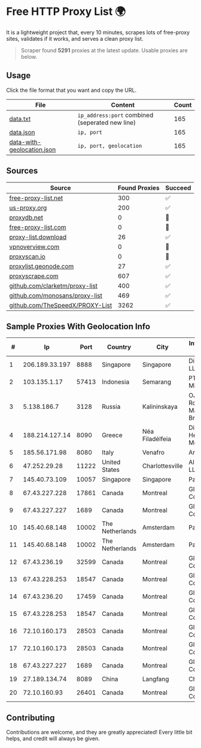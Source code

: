 
# Free HTTP Proxy List 🌍

It is a lightweight project that, every 10 minutes, scrapes lots of free-proxy sites, validates if it works, and serves a clean proxy list.


> Scraper found **5291** proxies at the latest update. Usable proxies are below.

## Usage

Click the file format that you want and copy the URL.


|File|Content|Count|
|----|-------|-----|
|[data.txt](https://raw.githubusercontent.com/themiralay/Proxy-List-World/master/data.txt)|`ip_address:port` combined (seperated new line)|165|
|[data.json](https://raw.githubusercontent.com/themiralay/Proxy-List-World/master/data.json)|`ip, port`|165|
|[data-with-geolocation.json](https://raw.githubusercontent.com/themiralay/Proxy-List-World/master/data-with-geolocation.json)|`ip, port, geolocation`|165|

## Sources

|Source|Found Proxies|Succeed|
|------|-------------|-------|
|[free-proxy-list.net](https://free-proxy-list.net)|300|✅|
|[us-proxy.org](https://www.us-proxy.org)|200|✅|
|[proxydb.net](http://proxydb.net)|0|🚫|
|[free-proxy-list.com](https://free-proxy-list.com/?page=&port=&type%5B%5D=http&type%5B%5D=https&up_time=0&search=Search)|0|🚫|
|[proxy-list.download](https://www.proxy-list.download/HTTP)|26|✅|
|[vpnoverview.com](https://vpnoverview.com/privacy/anonymous-browsing/free-proxy-servers)|0|🚫|
|[proxyscan.io](https://www.proxyscan.io)|0|🚫|
|[proxylist.geonode.com](https://proxylist.geonode.com/api/proxy-list?limit=300&page=1&sort_by=lastChecked&sort_type=desc&protocols=http,https)|27|✅|
|[proxyscrape.com](https://api.proxyscrape.com/v2/?request=displayproxies&protocol=http&timeout=10000&country=all&ssl=all&anonymity=all)|607|✅|
|[github.com/clarketm/proxy-list](https://raw.githubusercontent.com/clarketm/proxy-list/master/proxy-list-raw.txt)|400|✅|
|[github.com/monosans/proxy-list](https://raw.githubusercontent.com/monosans/proxy-list/main/proxies/http.txt)|469|✅|
|[github.com/TheSpeedX/PROXY-List](https://raw.githubusercontent.com/TheSpeedX/PROXY-List/master/http.txt)|3262|✅|


## Sample Proxies With Geolocation Info

|#|Ip|Port|Country|City|Internet Service Provider|
|-|--|----|-------|----|-------------------------|
|1|206.189.33.197|8888|Singapore|Singapore|DigitalOcean, LLC|
|2|103.135.1.17|57413|Indonesia|Semarang|PT Maxindo Mitra Solusi|
|3|5.138.186.7|3128|Russia|Kalininskaya|OJSC Rostelecom Macroregional Branch South|
|4|188.214.127.14|8090|Greece|Néa Filadélfeia|Digital Realty Hellas Single Member S.A|
|5|185.56.171.98|8080|Italy|Venafro|Armada WAN2|
|6|47.252.29.28|11222|United States|Charlottesville|Alibaba.com LLC|
|7|145.40.73.109|10057|Singapore|Singapore|Packet Host, Inc.|
|8|67.43.227.228|17861|Canada|Montreal|GloboTech Communications|
|9|67.43.227.227|1689|Canada|Montreal|GloboTech Communications|
|10|145.40.68.148|10002|The Netherlands|Amsterdam|Packet Host, Inc.|
|11|145.40.68.148|10002|The Netherlands|Amsterdam|Packet Host, Inc.|
|12|67.43.236.19|32599|Canada|Montreal|GloboTech Communications|
|13|67.43.228.253|18547|Canada|Montreal|GloboTech Communications|
|14|67.43.236.20|17459|Canada|Montreal|GloboTech Communications|
|15|67.43.228.253|18547|Canada|Montreal|GloboTech Communications|
|16|72.10.160.173|28503|Canada|Montreal|GloboTech Communications|
|17|72.10.160.173|28503|Canada|Montreal|GloboTech Communications|
|18|67.43.227.227|1689|Canada|Montreal|GloboTech Communications|
|19|27.189.134.74|8089|China|Langfang|Chinanet|
|20|72.10.160.93|26401|Canada|Montreal|GloboTech Communications|



## Contributing

Contributions are welcome, and they are greatly appreciated! Every
little bit helps, and credit will always be given.

